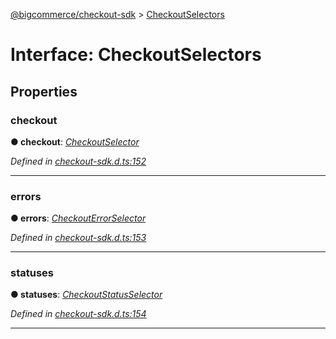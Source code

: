 [@bigcommerce/checkout-sdk](../README.md) > [CheckoutSelectors](../interfaces/checkoutselectors.md)



# Interface: CheckoutSelectors


## Properties
<a id="checkout"></a>

###  checkout

**●  checkout**:  *[CheckoutSelector](../classes/checkoutselector.md)* 

*Defined in [checkout-sdk.d.ts:152](https://github.com/bigcommerce/checkout-sdk-js/blob/1f51420/dist/checkout-sdk.d.ts#L152)*





___

<a id="errors"></a>

###  errors

**●  errors**:  *[CheckoutErrorSelector](../classes/checkouterrorselector.md)* 

*Defined in [checkout-sdk.d.ts:153](https://github.com/bigcommerce/checkout-sdk-js/blob/1f51420/dist/checkout-sdk.d.ts#L153)*





___

<a id="statuses"></a>

###  statuses

**●  statuses**:  *[CheckoutStatusSelector](../classes/checkoutstatusselector.md)* 

*Defined in [checkout-sdk.d.ts:154](https://github.com/bigcommerce/checkout-sdk-js/blob/1f51420/dist/checkout-sdk.d.ts#L154)*





___


